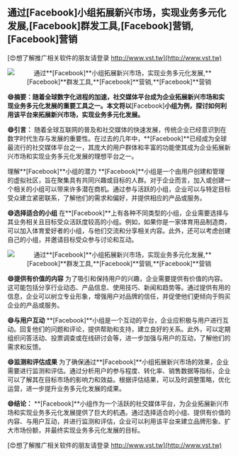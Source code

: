 ## **通过**[Facebook]**小组拓展新兴市场，实现业务多元化发展,**[Facebook]**群发工具,**[Facebook]**营销,**[Facebook]**营销**

[😍想了解推广相关软件的朋友请登录 http://www.vst.tw](http://www.vst.tw)

 <center><img src="https://vst.tw/MP4/tuiguang/png/3.png" alt="通过**[Facebook]**小组拓展新兴市场，实现业务多元化发展,**[Facebook]**群发工具,**[Facebook]**营销,**[Facebook]**营销"></center>

**😄摘要：随着全球数字化进程的加速，社交媒体平台成为企业拓展新兴市场和实现业务多元化发展的重要工具之一。本文将以**[Facebook]**小组为例，探讨如何利用该平台来拓展新兴市场，实现业务多元化发展。**

**😄引言：**
随着全球互联网的普及和社交媒体的快速发展，传统企业已经意识到在数字时代生存与发展的重要性。在过去的几年中，**[Facebook]**已经成为全球最流行的社交媒体平台之一，其庞大的用户群体和丰富的功能使其成为企业拓展新兴市场和实现业务多元化发展的理想平台之一。

理解**[Facebook]**小组的潜力
**[Facebook]**小组是一个由用户创建和管理的虚拟社区，旨在聚集具有共同兴趣或目标的人群。对于企业而言，加入或创建一个相关的小组可以带来许多潜在商机。通过参与活跃的小组，企业可以与特定目标受众建立紧密联系，了解他们的需求和偏好，并提供相应的产品或服务。

**😄选择适合的小组**
在**[Facebook]**上有各种不同类型的小组，企业需要选择与其业务相关且目标受众活跃度较高的小组。例如，如果你是一家体育用品制造商，可以加入体育爱好者的小组，与他们交流和分享相关内容。此外，还可以考虑创建自己的小组，并邀请目标受众参与讨论和互动。

 <center><img src="https://vst.tw/MP4/tuiguang/png/8.png" alt="通过**[Facebook]**小组拓展新兴市场，实现业务多元化发展,**[Facebook]**群发工具,**[Facebook]**营销,**[Facebook]**营销"></center>

**😄提供有价值的内容**
为了吸引和保持用户的兴趣，企业需要提供有价值的内容。这可能包括分享行业动态、产品信息、使用技巧、新闻和趋势等。通过提供有用的信息，企业可以树立专业形象，增强用户对品牌的信任，并促使他们更倾向于购买企业的产品或服务。

**😄与用户互动**
**[Facebook]**小组是一个互动的平台，企业应积极与用户进行互动。回复他们的问题和评论，提供帮助和支持，建立良好的关系。此外，可以定期组织问答活动、投票调查或在线研讨会等，进一步加强与用户的互动，了解他们的需求和反馈。

**😄监测和评估成果**
为了确保通过**[Facebook]**小组拓展新兴市场的效果，企业需要进行监测和评估。通过分析用户的参与程度、转化率、销售数据等指标，企业可以了解其在目标市场的影响力和效益。根据评估结果，可以及时调整策略，优化运营，进一步提升业务多元化发展的成果。

**😄结论：**
**[Facebook]**小组作为一个活跃的社交媒体平台，为企业拓展新兴市场和实现业务多元化发展提供了巨大的机遇。通过选择适合的小组、提供有价值的内容、与用户互动，并进行监测和评估，企业可以利用该平台来建立品牌形象、扩大市场份额，并最终实现业务多元化发展的目标。

[😍想了解推广相关软件的朋友请登录 http://www.vst.tw](http://www.vst.tw)



